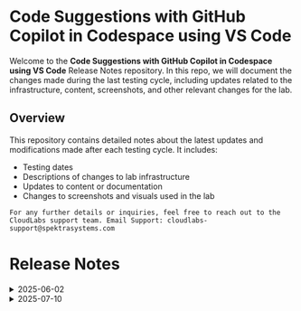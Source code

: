 # Code Suggestions with GitHub Copilot in Codespace using VS Code

Welcome to the **Code Suggestions with GitHub Copilot in Codespace using VS Code** Release Notes repository. In this repo, we will document the changes made during the last testing cycle, including updates related to the infrastructure, content, screenshots, and other relevant changes for the lab.

## Overview

This repository contains detailed notes about the latest updates and modifications made after each testing cycle. It includes:

- Testing dates
- Descriptions of changes to lab infrastructure
- Updates to content or documentation
- Changes to screenshots and visuals used in the lab

`For any further details or inquiries, feel free to reach out to the CloudLabs support team. Email Support: cloudlabs-support@spektrasystems.com`

# Release Notes

<details>
  <summary>2025-06-02</summary>

## Infrastructure Changes

There have been no infrastructure modifications or changes applied to the lab environment, ensuring that its configuration and setup remain the same. 

## Content Changes

- **Change**: The lab environment content has been updated to reflect the latest UI changes, including updated screenshots.

## Testing Notes

- **Testing Date**: 2025-05-30
- **Issues Found**: The latest testing phase was completed smoothly, with all systems operating as expected and no errors or issues encountered throughout the process.
- **Resolved Issues**: NA

---
</details>

<details>
  <summary>2025-07-10</summary>

## Infrastructure Changes

There have been no infrastructure modifications or changes applied to the lab environment, ensuring that its configuration and setup remain same.

## Content Changes

- **Change**: Updated the lab content to align with the latest UI changes, including revised screenshots and instructions.

## Testing Notes

- **Testing Date**: 2025-07-10
- **Issues Found**: The latest testing phase was completed smoothly, with all systems operating as expected and no errors or issues encountered throughout the process.
- **Resolved Issues**: NA

---
</details>

